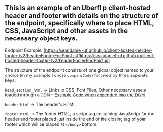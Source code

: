 ## This is an example of an Uberflip client-hosted header and footer with details on the structure of the endpoint, specifically where to place HTML, CSS, JavaScript and other assets in the necessary object keys.

Endpoint Example: [https://seandaniel-uf.github.io/client-hosted-header-footer-tv2/headerFooterEndPoint.js](https://seandaniel-uf.github.io/client-hosted-header-footer-tv2/headerFooterEndPoint.js)

The structure of the endpoint consists of one global object named to your choice (in my example I chose `companyCode`) followed by three seperate keys:

`head_section_html` -> Links to CSS, Font Files, Other necessary assets loaded through a CDN - [Example Code when appended into the DOM](https://github.com/seandaniel-uf/client-hosted-header-footer-tv2/blob/master/head_section_html.html)

`header_html` -> The header's HTML

`footer_html` -> The footer HTML, a script tag containing JavaScript for the header and footer placed just inside the end of the closing tag of your footer which will be placed at `</body>` bottom. 


